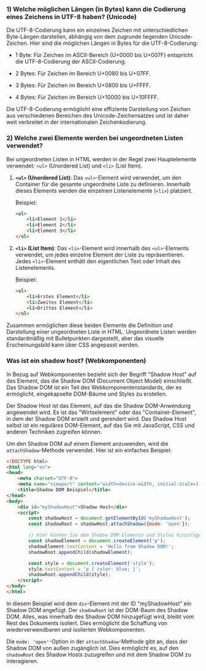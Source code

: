 ### 1) Welche möglichen Längen (in Bytes) kann die Codierung eines Zeichens in UTF-8 haben? (Unicode)

  Die UTF-8-Codierung kann ein einzelnes Zeichen mit unterschiedlichen Byte-Längen darstellen, abhängig von dem zugrunde liegenden Unicode-Zeichen. Hier sind die möglichen Längen in Bytes für die UTF-8-Codierung:
  
  - 1 Byte: Für Zeichen im ASCII-Bereich (U+0000 bis U+007F) entspricht die UTF-8-Codierung der ASCII-Codierung.
  
  - 2 Bytes: Für Zeichen im Bereich U+0080 bis U+07FF.
  
  - 3 Bytes: Für Zeichen im Bereich U+0800 bis U+FFFF.
  
  - 4 Bytes: Für Zeichen im Bereich U+10000 bis U+10FFFF.
  
  Die UTF-8-Codierung ermöglicht eine effiziente Darstellung von Zeichen aus verschiedenen Bereichen des Unicode-Zeichensatzes und ist daher weit verbreitet in der internationalen Zeichenkodierung.

### 2) Welche zwei Elemente werden bei ungeordneten Listen verwendet?

  Bei ungeordneten Listen in HTML werden in der Regel zwei Hauptelemente verwendet: `<ul>` (Unordered List) und `<li>` (List Item).
  
  1. **`<ul>` (Unordered List)**: Das `<ul>`-Element wird verwendet, um den Container für die gesamte ungeordnete Liste zu definieren. Innerhalb dieses Elements werden die einzelnen Listenelemente (`<li>`) platziert.
  
     Beispiel:
  
     ```html
     <ul>
         <li>Element 1</li>
         <li>Element 2</li>
         <li>Element 3</li>
     </ul>
     ```
  
  2. **`<li>` (List Item)**: Das `<li>`-Element wird innerhalb des `<ul>`-Elements verwendet, um jedes einzelne Element der Liste zu repräsentieren. Jedes `<li>`-Element enthält den eigentlichen Text oder Inhalt des Listenelements.
  
     Beispiel:
  
     ```html
     <ul>
         <li>Erstes Element</li>
         <li>Zweites Element</li>
         <li>Drittes Element</li>
     </ul>
     ```
  
  Zusammen ermöglichen diese beiden Elemente die Definition und Darstellung einer ungeordneten Liste in HTML. Ungeordnete Listen werden standardmäßig mit Bulletpunkten dargestellt, aber das visuelle Erscheinungsbild kann über CSS angepasst werden.

### Was ist ein shadow host? (Webkomponenten)

In Bezug auf Webkomponenten bezieht sich der Begriff "Shadow Host" auf das Element, das die Shadow DOM (Document Object Model) einschließt. Das Shadow DOM ist ein Teil des Webkomponentenstandards, der es ermöglicht, eingekapselte DOM-Bäume und Styles zu erstellen.

Der Shadow Host ist das Element, auf das die Shadow DOM-Anwendung angewendet wird. Es ist das "Wirtselement" oder das "Container-Element", in dem der Shadow DOM erstellt und gerendert wird. Das Shadow Host selbst ist ein reguläres DOM-Element, auf das Sie mit JavaScript, CSS und anderen Techniken zugreifen können.

Um den Shadow DOM auf einem Element anzuwenden, wird die `attachShadow`-Methode verwendet. Hier ist ein einfaches Beispiel:

```html
<!DOCTYPE html>
<html lang="en">
<head>
    <meta charset="UTF-8">
    <meta name="viewport" content="width=device-width, initial-scale=1.0">
    <title>Shadow DOM Beispiel</title>
</head>
<body>
    <div id="myShadowHost">Shadow Host</div>
    <script>
        const shadowHost = document.getElementById('myShadowHost');
        const shadowRoot = shadowHost.attachShadow({mode: 'open'});

        // Hier können Sie dem Shadow DOM Elemente und Styles hinzufügen
        const shadowElement = document.createElement('p');
        shadowElement.textContent = 'Hello from Shadow DOM!';
        shadowRoot.appendChild(shadowElement);

        const style = document.createElement('style');
        style.textContent = 'p { color: blue; }';
        shadowRoot.appendChild(style);
    </script>
</body>
</html>
```

In diesem Beispiel wird dem `div`-Element mit der ID "myShadowHost" ein Shadow DOM angefügt. Der `shadowRoot` ist der DOM-Baum des Shadow DOM. Alles, was innerhalb des Shadow DOM hinzugefügt wird, bleibt vom Rest des Dokuments isoliert. Dies ermöglicht die Schaffung von wiederverwendbaren und isolierten Webkomponenten.

Die `mode: 'open'`-Option in der `attachShadow`-Methode gibt an, dass der Shadow DOM von außen zugänglich ist. Dies ermöglicht es, auf den `shadowRoot` des Shadow Hosts zuzugreifen und mit dem Shadow DOM zu interagieren.

